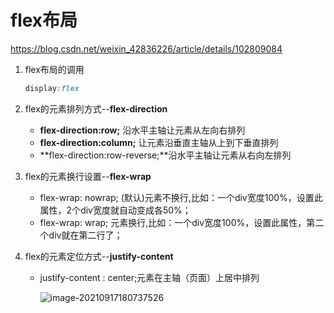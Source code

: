 # flex布局

https://blog.csdn.net/weixin_42836226/article/details/102809084

1. flex布局的调用

   ```css
   display:flex
   ```

2. flex的元素排列方式--**flex-direction**

   - **flex-direction:row;** 沿水平主轴让元素从左向右排列
   - **flex-direction:column;** 让元素沿垂直主轴从上到下垂直排列
   - **flex-direction:row-reverse;**沿水平主轴让元素从右向左排列

3. flex的元素换行设置--**flex-wrap**

   - flex-wrap: nowrap; (默认)元素不换行,比如：一个div宽度100%，设置此属性，2个div宽度就自动变成各50%；
   - flex-wrap: wrap; 元素换行,比如：一个div宽度100%，设置此属性，第二个div就在第二行了；

4. flex的元素定位方式--**justify-content**

   - justify-content : center;元素在主轴（页面）上居中排列

     ![image-20210917180737526](C:\Users\Administrator\Desktop\企管处考核系统\knowedage.md\img\image-20210917180737526.png)

     